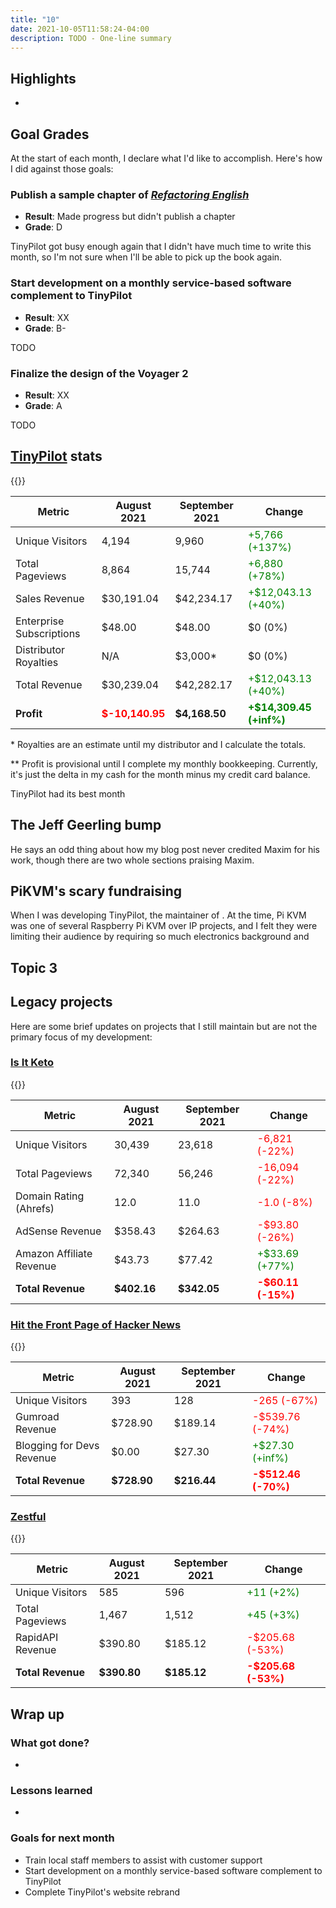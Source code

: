 ```yaml
---
title: "10"
date: 2021-10-05T11:58:24-04:00
description: TODO - One-line summary
---
```


## Highlights

*

## Goal Grades

At the start of each month, I declare what I'd like to accomplish. Here's how I did against those goals:

### Publish a sample chapter of [*Refactoring English*](https://refactoringenglish.com)

* **Result**: Made progress but didn't publish a chapter
* **Grade**: D

TinyPilot got busy enough again that I didn't have much time to write this month, so I'm not sure when I'll be able to pick up the book again.

### Start development on a monthly service-based software complement to TinyPilot

* **Result**: XX
* **Grade**: B-

TODO

### Finalize the design of the Voyager 2

* **Result**: XX
* **Grade**: A

TODO

## [TinyPilot](https://tinypilotkvm.com/?ref=mtlynch.io) stats

{{<revenue-graph project="tinypilot">}}

| Metric          | August 2021     | September 2021 | Change                                              |
| --------------- | --------------- | -------------- | --------------------------------------------------- |
| Unique Visitors | 4,194           | 9,960          | <font color="green">+5,766 (+137%)</font>           |
| Total Pageviews | 8,864           | 15,744         | <font color="green">+6,880 (+78%)</font>            |
| Sales Revenue   | $30,191.04      | $42,234.17     | <font color="green">+$12,043.13 (+40%)</font>       |
| Enterprise Subscriptions | $48.00 | $48.00 | $0 (0%) |
| Distributor Royalties | N/A | $3,000\* | $0 (0%) |
| Total Revenue   | $30,239.04      | $42,282.17     | <font color="green">+$12,043.13 (+40%)</font>       |
| **Profit**      | <font color="red">**$-10,140.95**</font> | **$4,168.50**  | **<font color="green">+$14,309.45 (+inf%)</font>** |

\* Royalties are an estimate until my distributor and I calculate the totals.

\*\* Profit is provisional until I complete my monthly bookkeeping. Currently, it's just the delta in my cash for the month minus my credit card balance.

TinyPilot had its best month

## The Jeff Geerling bump

He says an odd thing about how my blog post never credited Maxim for his work, though there are two whole sections praising Maxim.

## PiKVM's scary fundraising

When I was developing TinyPilot, the maintainer of . At the time, Pi KVM was one of several Raspberry Pi KVM over IP projects, and I felt they were limiting their audience by requiring so much electronics background and

## Topic 3

## Legacy projects

Here are some brief updates on projects that I still maintain but are not the primary focus of my development:

### [Is It Keto](https://isitketo.org)

{{<revenue-graph project="isitketo">}}

| Metric                   | August 2021 | September 2021 | Change                                      |
| ------------------------ | ----------- | -------------- | ------------------------------------------- |
| Unique Visitors          | 30,439      | 23,618         | <font color="red">-6,821 (-22%)</font>      |
| Total Pageviews          | 72,340      | 56,246         | <font color="red">-16,094 (-22%)</font>     |
| Domain Rating (Ahrefs)   | 12.0        | 11.0           | <font color="red">-1.0 (-8%)</font>         |
| AdSense Revenue          | $358.43     | $264.63        | <font color="red">-$93.80 (-26%)</font>     |
| Amazon Affiliate Revenue | $43.73      | $77.42         | <font color="green">+$33.69 (+77%)</font>   |
| **Total Revenue**        | **$402.16** | **$342.05**    | **<font color="red">-$60.11 (-15%)</font>** |

### [Hit the Front Page of Hacker News](https://hitthefrontpage.com/)

{{<revenue-graph project="htfp">}}

| Metric                    | August 2021 | September 2021 | Change                                       |
| ------------------------- | ----------- | -------------- | -------------------------------------------- |
| Unique Visitors           | 393         | 128            | <font color="red">-265 (-67%)</font>         |
| Gumroad Revenue           | $728.90     | $189.14        | <font color="red">-$539.76 (-74%)</font>     |
| Blogging for Devs Revenue | $0.00       | $27.30         | <font color="green">+$27.30 (+inf%)</font>   |
| **Total Revenue**         | **$728.90** | **$216.44**    | **<font color="red">-$512.46 (-70%)</font>** |

### [Zestful](https://zestfuldata.com)

{{<revenue-graph project="zestful">}}

| Metric            | August 2021 | September 2021 | Change                                       |
| ----------------- | ----------- | -------------- | -------------------------------------------- |
| Unique Visitors   | 585         | 596            | <font color="green">+11 (+2%)</font>         |
| Total Pageviews   | 1,467       | 1,512          | <font color="green">+45 (+3%)</font>         |
| RapidAPI Revenue  | $390.80     | $185.12        | <font color="red">-$205.68 (-53%)</font>     |
| **Total Revenue** | **$390.80** | **$185.12**    | **<font color="red">-$205.68 (-53%)</font>** |

## Wrap up

### What got done?

*

### Lessons learned

*

### Goals for next month

* Train local staff members to assist with customer support
* Start development on a monthly service-based software complement to TinyPilot
* Complete TinyPilot's website rebrand
